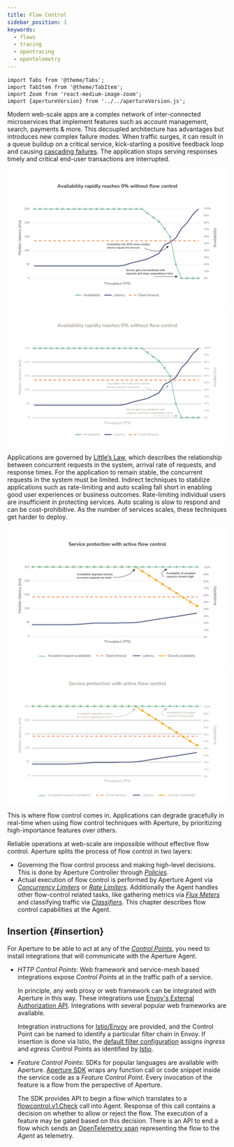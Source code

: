 ```yaml
---
title: Flow Control
sidebar_position: 1
keywords:
  - flows
  - tracing
  - opentracing
  - opentelemetry
---
```


```mdx-code-block
import Tabs from '@theme/Tabs';
import TabItem from '@theme/TabItem';
import Zoom from 'react-medium-image-zoom';
import {apertureVersion} from '../../apertureVersion.js';
```

Modern web-scale apps are a complex network of inter-connected microservices
that implement features such as account management, search, payments & more.
This decoupled architecture has advantages but introduces new complex failure
modes. When traffic surges, it can result in a queue buildup on a critical
service, kick-starting a positive feedback loop and causing
[cascading failures](https://sre.google/sre-book/addressing-cascading-failures/).
The application stops serving responses timely and critical end-user
transactions are interrupted.

![Absence of flow control](assets/img/no-flow-control.png#gh-light-mode-only)
![Absence of flow control](assets/img/no-flow-control-dark.png#gh-dark-mode-only)

Applications are governed by
[Little’s Law](https://en.wikipedia.org/wiki/Little%27s_law), which describes
the relationship between concurrent requests in the system, arrival rate of
requests, and response times. For the application to remain stable, the
concurrent requests in the system must be limited. Indirect techniques to
stabilize applications such as rate-limiting and auto scaling fall short in
enabling good user experiences or business outcomes. Rate-limiting individual
users are insufficient in protecting services. Auto scaling is slow to respond
and can be cost-prohibitive. As the number of services scales, these techniques
get harder to deploy.

![Reliability with flow control](assets/img/active-flow-control.png#gh-light-mode-only)
![Reliability with flow control](assets/img/active-flow-control-dark.png#gh-dark-mode-only)

This is where flow control comes in. Applications can degrade gracefully in
real-time when using flow control techniques with Aperture, by prioritizing
high-importance features over others.

Reliable operations at web-scale are impossible without effective flow control.
Aperture splits the process of flow control in two layers:

- Governing the flow control process and making high-level decisions. This is
  done by Aperture Controller through [_Policies_][policies].
- Actual execution of flow control is performed by Aperture Agent via
  [_Concurrency Limiters_][cl] or [_Rate Limiters_][rate-limiter]. Additionally
  the Agent handles other flow-control related tasks, like gathering metrics via
  [_Flux Meters_][flux-meter] and classifying traffic via
  [_Classifiers_][classifier]. This chapter describes flow control capabilities
  at the Agent.

## Insertion {#insertion}

For Aperture to be able to act at any of the [_Control Points_][control-point],
you need to install integrations that will communicate with the Aperture Agent.

- _HTTP_ _Control Points_: Web framework and service-mesh based integrations
  expose _Control Points_ at in the traffic path of a service.

  In principle, any web proxy or web framework can be integrated with Aperture
  in this way. These integrations use [Envoy's External Authorization
  API][ext-authz]. Integrations with several popular web frameworks are
  available.

  Integration instructions for [Istio/Envoy][istio] are provided, and the
  Control Point can be named to identify a particular filter chain in Envoy. If
  insertion is done via Istio, the
  [default filter configuration](/get-started/integrations/flow-control/envoy/istio.md#envoy-filter)
  assigns _ingress_ and _egress_ Control Points as identified by
  [Istio][istio-patch-context].

- _Feature_ _Control Points_: SDKs for popular languages are available with
  Aperture. [Aperture SDK](/get-started/integrations/flow-control/sdk/sdk.md)
  wraps any function call or code snippet inside the service code as a _Feature_
  _Control Point_. Every invocation of the feature is a flow from the
  perspective of Aperture.

  The SDK provides API to begin a flow which translates to a
  [flowcontrol.v1.Check][flowcontrol-proto] call into Agent. Response of this
  call contains a decision on whether to allow or reject the flow. The execution
  of a feature may be gated based on this decision. There is an API to end a
  flow which sends an [OpenTelemetry span][span] representing the flow to the
  _Agent_ as telemetry.

[policies]: /concepts/policy/policy.md
[control-point]: ./flow-selector.md#control-point
[cl]: ./components/concurrency-limiter.md
[rate-limiter]: ./components/rate-limiter.md
[flux-meter]: ./resources/flux-meter.md
[classifier]: ./resources/classifier.md
[span]: https://opentelemetry.io/docs/reference/specification/trace/api/#span
[istio]: /get-started/integrations/flow-control/envoy/istio.md
[ext-authz]:
  https://www.envoyproxy.io/docs/envoy/latest/api-v3/service/auth/v3/external_auth.proto#authorization-service-proto
[aperture-go]: https://github.com/FluxNinja/aperture-go
[flowcontrol-proto]:
  https://buf.build/fluxninja/aperture/docs/main:aperture.flowcontrol.check.v1
[istio-patch-context]:
  https://istio.io/latest/docs/reference/config/networking/envoy-filter/#EnvoyFilter-PatchContext
